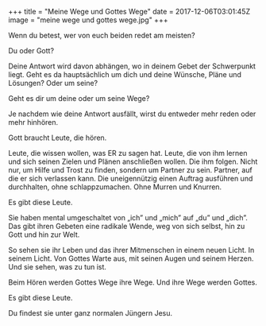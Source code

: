 +++
title = "Meine Wege und Gottes Wege"
date = 2017-12-06T03:01:45Z
image = "meine wege und gottes wege.jpg"
+++

Wenn du betest, wer von euch beiden redet am meisten?

Du oder Gott? 

Deine Antwort wird davon abhängen, wo in deinem Gebet der Schwerpunkt liegt. Geht es da hauptsächlich um dich und deine Wünsche, Pläne und Lösungen? Oder um seine?

Geht es dir um deine oder um seine Wege?

Je nachdem wie deine Antwort ausfällt, wirst du entweder mehr reden oder mehr hinhören.

Gott braucht Leute, die hören.

Leute, die wissen wollen, was ER zu sagen hat. Leute, die von ihm lernen und sich seinen Zielen und Plänen anschließen wollen. Die ihm folgen. Nicht nur, um Hilfe und Trost zu finden, sondern um Partner zu sein. Partner, auf die er sich verlassen kann. Die uneigennützig einen Auftrag ausführen und durchhalten, ohne schlappzumachen. Ohne Murren und Knurren.

Es gibt diese Leute.

Sie haben mental umgeschaltet von „ich” und „mich” auf „du” und „dich”. Das gibt ihren Gebeten eine radikale Wende, weg von sich selbst, hin zu Gott und hin zur Welt.

So sehen sie ihr Leben und das ihrer Mitmenschen in einem neuen Licht. In seinem Licht. Von  Gottes Warte aus, mit seinen Augen und seinem Herzen. Und sie sehen, was zu tun ist.

Beim Hören werden Gottes Wege ihre Wege. Und ihre Wege werden Gottes. 

Es gibt diese Leute.

Du findest sie unter ganz normalen Jüngern Jesu.